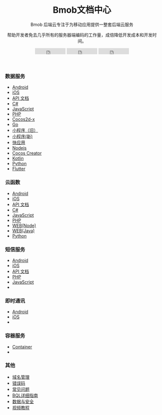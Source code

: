 <div id="loading">
	<div>
		<h1></h1>
		<div class="loading">
			<span></span>
			<span></span>
			<span></span>
			<span></span>
			<span></span>
			<span></span>
			<span></span>
		</div>
	</div>
</div>
<div class="page-wrapper">
	<header class="header text-center">
		<div class="container">
			<div class="branding">
				<h1 class="logo">
				<span class="text-highlight">Bmob</span><span class="text-bold">文档中心</span>
			</h1>
			</div>
			<div class="tagline">
				<p>Bmob 后端云专注于为移动应用提供一整套后端云服务</p>
				<p>帮助开发者免去几乎所有的服务器端编码的工作量，成倍降低开发成本和开发时间。</p>
			</div>
			<!--//tagline-->
			<div class="social-container">
				<iframe src="https://ghbtns.com/github-btn.html?user=bmob&repo=bmobdocs&type=watch&count=true&v=2" frameborder="0" scrolling="0" width="100px" height="20px"></iframe>
				<iframe src="https://ghbtns.com/github-btn.html?user=bmob&repo=bmobdocs&type=star&count=true" frameborder="0" scrolling="0" width="100px" height="20px"></iframe>
				<iframe src="https://ghbtns.com/github-btn.html?user=bmob&repo=bmobdocs&type=fork&count=true" frameborder="0" scrolling="0" width="100px" height="20px"></iframe>
			</div>
		</div>
	</header>
	<section class="cards-section text-center">
		<div class="container">
			<div id="cards-wrapper" class="cards-wrapper row">
				<div class="item item-blue col-md-4 col-sm-6 col-xs-6">
					<div class="item-inner">
						<div class="icon-holder">
							<i class="icon o1"></i>
						</div>
						<h3 class="title">数据服务</h3>
						<div class="text-left">
							<ul class="links">
								<li><s class="languageType"></s><a href="./data/android/index.html" class="intro" >Android</a></li>
								<li><s class="languageType" style="background-position:left -26px;"></s><a href="./data/ios/index.html" class="intro" >iOS</a></li>
								<li><s class="languageType" style="background-position:left -52px;"></s><a href="./data/restful/index.html" class="intro" >API 文档</a></li>
								<li><s class="languageType" style="background-position:left -80px;"></s><a href="./data/csharp/index.html" class="intro" >C#</a></li>
								<li><s class="languageType" style="background-position:left -106px;"></s><a href="./data/wechat_app_new/index.html" class="intro" >JavaScript</a></li>
								<li><s class="languageType" style="background-position:left -159px;"></s><a href="./data/php/index.html" class="intro" >PHP</a></li>
								<li><s class="languageType" style="background-position:left -214px;"></s><a href="./data/cocos2d_x/index.html" class="intro" >Cocos2d-x</a></li>
								<li><s class="languageType" style="background-position:left -132px;"></s><a href="./data/go/index.html" class="intro" >Go</a></li>
								<li><s class="languageType" style="background-position:left -347px;"></s><a href="./data/wechat_app/index.html" class="intro" >小程序（旧）</a></li>
								<li><s class="languageType" style="background-position:left -347px;"></s><a href="./data/wechat_app_new/index.html" class="intro" >小程序(新)</a></li>
								<li><s class="languageType" style="background-position:left -375px;"></s><a href="./data/wechat_app_new/index.html" class="intro" >快应用</a></li>
								<li><s class="languageType" style="background-position:left -106px;"></s><a href="./data/wechat_app_new/index.html" class="intro" >Nodejs</a></li>
								<li><s class="languageType" style="background-position:left -214px;"></s><a href="./data/wechat_app_new/index.html" class="intro" >Cocos Creator</a></li>
								<li><s class="languageType" style="background-position:left -483px;"></s><a href="./data/kotlin/index.html" class="intro" >Kotlin</a></li>
								<li><s class="languageType" style="background-position:left -457px;"></s><a href="./data/python/index.html" class="intro" >Python</a></li>
								<li><s class="languageType" style="background-position:left -536px;"></s><a href="./data/flutter/index.html" class="intro" >Flutter</a></li>
							</ul>
						</div>
					</div>
					<!--//item-inner-->
				</div>
				<!--//item-->
				<div class="item item-blue col-md-4 col-sm-6 col-xs-6">
					<div class="item-inner">
						<div class="icon-holder">
							<i class="icon o2"></i>
						</div>
						<h3 class="title">云函数</h3>
						<div class="text-left">
							<ul class="links">
								<li><s class="languageType"></s><a href="./cloud_function/android/index.html" class="intro" >Android</a></li>
								<li><s class="languageType" style="background-position:left -26px;"></s><a href="./cloud_function/ios/index.html" class="intro" >iOS</a></li>
								<li><s class="languageType" style="background-position:left -52px;"></s><a href="./cloud_function/restful/index.html" class="intro" >API 文档</a></li>
								<li><s class="languageType" style="background-position:left -80px;"></s><a href="./cloud_function/csharp/index.html" class="intro" >C#</a></li>
								<li><s class="languageType" style="background-position:left -106px;"></s><a href="./cloud_function/javascript/index.html" class="intro" >JavaScript</a></li>
								<li><s class="languageType" style="background-position:left -159px;"></s><a href="./cloud_function/php/index.html" class="intro" >PHP</a></li>
								<li><s class="languageType" style="background-position:left -106px;"></s><a href="./cloud_function/web/index.html" class="intro" >WEB(Node)</a></li>
								<li><s class="languageType" style="background-position:left -187px;"></s><a href="./cloud_function/java/index.html" class="intro" >WEB(Java)</a></li>
								<li><s class="languageType" style="background-position:left -457px;"></s><a href="./cloud_function/python/index.html" class="intro" >Python</a></li>
							</ul>
						</div>
					</div>
					<!--//item-inner-->
				</div>
				<!--//item-->
				<div class="item item-blue item-2 col-md-4 col-sm-6 col-xs-6">
					<div class="item-inner">
						<div class="icon-holder">
							<i class="icon o3"></i>
						</div>
						<h3 class="title">短信服务</h3>
						<div class="text-left">
							<ul class="links">
								<li><s class="languageType"></s><a href="./sms/android/index.html" class="intro" >Android</a></li>
								<li><s class="languageType" style="background-position:left -26px;"></s><a href="./sms/ios/index.html" class="intro" >iOS</a></li>
								<li><s class="languageType" style="background-position:left -52px;"></s><a href="./sms/restful/index.html" class="intro" >API 文档</a></li>
								<li><s class="languageType" style="background-position:left -159px;"></s><a href="./sms/php/index.html" class="intro" >PHP</a></li>
								<li><s class="languageType" style="background-position:left -106px;"></s><a href="./sms/javascript/index.html" class="intro" >JavaScript</a></li>
								<li></li>
							</ul>
						</div>
					</div>
					<!--//item-inner-->
				</div>
				<!--//item-->
<!-- 				<div class="item item-blue col-md-4 col-sm-6 col-xs-6">
					<div class="item-inner">
						<div class="icon-holder">
							<i class="icon o8"></i>
						</div>
						<h3 class="title">游戏实时后端</h3>
						<div class="text-left">
							<ul class="links">
								<li><s class="languageType" style="background-position:left -402px;"></s><a href="./game/unity/quick_start" class="intro" >Unity</a></li>
								<li><s class="languageType" style="background-position:left -214px;"></s><a href="./game/cocos_creator/quick_start" class="intro" >Cocos Creator</a></li>
								<li><s class="languageType" style="background-position:left -347px;"></s><a href="./game/wechat_games/quick_start" class="intro" >微信小游戏</a></li>
								<li><s class="languageType" style="background-position:left -428px;"></s><a href="./game/cloud_function/develop_doc" class="intro" >云函数</a></li>
								<li><s class="languageType" style="background-position:left -321px;"></s><a href="./game/classic_case" class="intro" >经典案例</a></li>
								<li></li>
							</ul>
						</div>
					</div>
				</div> -->
				<!--//item-->
				<div class="item item-blue col-md-4 col-sm-6 col-xs-6">
					<div class="item-inner">
						<div class="icon-holder">
							<i class="icon o4"></i>
						</div>
						<h3 class="title">即时通讯</h3>
						<div class="text-left">
							<ul class="links">
								<li><s class="languageType"></s><a href="./im/android/index.html" class="intro" >Android</a></li>
								<li><s class="languageType" style="background-position:left -26px;"></s><a href="./im/ios/index.html" class="intro" >iOS</a></li>
								<li></li>
							</ul>
						</div>
					</div>
					<!--//item-inner-->
				</div>
				<!--//item-->
				<div style="display:none" class="item item-blue col-md-4 col-sm-6 col-xs-6">
					<div class="item-inner">
						<div class="icon-holder">
							<i class="icon o5"></i>
						</div>
						<h3 class="title">推送功能</h3>
						<div class="text-left">
							<ul class="links">
								<li><s class="languageType"></s><a href="./push/android/index.html" class="intro" >Android</a></li>
								<li><s class="languageType" style="background-position:left -26px;"></s><a href="./push/ios/index.html" class="intro" >iOS</a></li>
								<li><s class="languageType" style="background-position:left -52px;"></s><a href="./push/restful/index.html" class="intro" >API 文档</a></li>
								<li><s class="languageType" style="background-position:left -159px;"></s><a href="./push/php/index.html" class="intro" >PHP</a></li>
								<li><s class="languageType" style="background-position:left -106px;"></s><a href="./push/javascript/index.html" class="intro" >JavaScript</a></li>
								<li></li>
							</ul>
						</div>
					</div>
					<!--//item-inner-->
				</div>
				<!--//item-->
				<!-- <div class="item item-blue col-md-4 col-sm-6 col-xs-6">
		<div class="item-inner">
			<div class="icon-holder">
				<i class="icon o6"></i>
			</div>
			<h3 class="title">移动支付</h3>
			<div class="text-left">
				<ul class="links">
				  <li><s class="languageType"></s><a href="./pay/android/index.html" class="intro" >Android</a></li>
				  <li><s class="languageType" style="background-position:left -26px;"></s><a href="./pay/ios/index.html" class="intro" >iOS</a></li>
				  <li><s class="languageType"  style="background-position:left -52px;"></s><a href="./pay/restful/index.html" class="intro" >API 文档</a></li>
				  <li></li>
				</ul>
			</div>
		</div>
	</div> -->
				<div class="item item-blue col-md-4 col-sm-6 col-xs-6 hidden">
					<div class="item-inner">
						<div class="icon-holder">
							<i class="icon o7"></i>
						</div>
						<h3 class="title">容器服务</h3>
						<div class="text-left">
							<ul class="links">
								<li><s class="languageType" style="background-position:left -267px;"></s><a href="./container/web/index.html" class="intro" >Container</a></li>
								<li></li>
							</ul>
						</div>
					</div>
					<!--//item-inner-->
				</div>
				<!--//item-->
				<div class="item item-blue col-md-4 col-sm-6 col-xs-6">
					<div class="item-inner">
						<div class="icon-holder">
							<i class="icon o7"></i>
						</div>
						<!--//icon-holder-->
						<h3 class="title">其他</h3>
						<div class="text-left">
							<ul class="links else">
							<li><a href="./other/domain/index.html" class="intro" >域名管理</a></li>
								<li><a href="./other/error_code/index.html" class="intro" >错误码</a></li>
								<li><a href="./other/common_problem/index.html" class="intro" >常见问题</a></li>
								<li><a href="./other/bql/index.html" class="intro" >BQL详细指南</a></li>
								<li><a href="./other/data_safety/index.html" class="intro" >数据与安全</a></li>
								<!-- <li><a href="./other/donate/index.html" class="intro" >打赏Bmob</a></li> -->
								<li><a href="./video/index.html" class="intro" target="_blank">视频教程</a></li>
							</ul>
						</div>
					</div>
					<!--//item-inner-->
				</div>
				<!--//item-->
			</div>
			<!--//cards-->
		</div>
		<!--//container-->
	</section>
	<!--//cards-section-->
</div>


